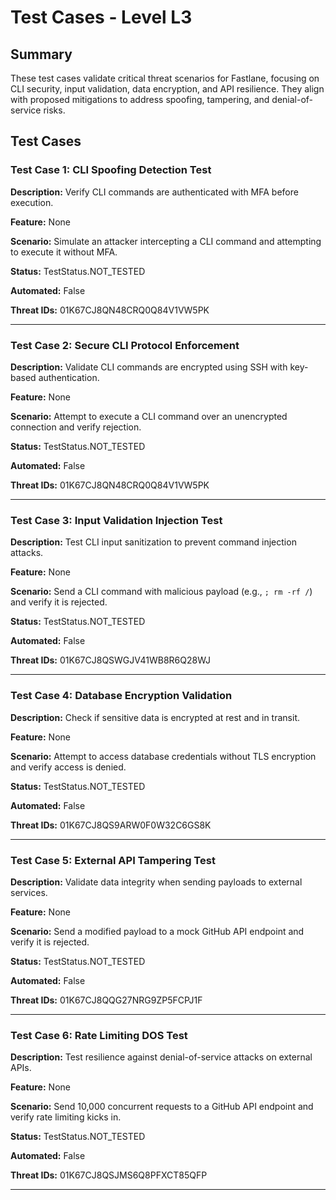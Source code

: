 # Test Cases - Level L3

## Summary

These test cases validate critical threat scenarios for Fastlane, focusing on CLI security, input validation, data encryption, and API resilience. They align with proposed mitigations to address spoofing, tampering, and denial-of-service risks.

## Test Cases

### Test Case 1: CLI Spoofing Detection Test

**Description:** Verify CLI commands are authenticated with MFA before execution.

**Feature:** None

**Scenario:** Simulate an attacker intercepting a CLI command and attempting to execute it without MFA.

**Status:** TestStatus.NOT_TESTED

**Automated:** False

**Threat IDs:** 01K67CJ8QN48CRQ0Q84V1VW5PK

---

### Test Case 2: Secure CLI Protocol Enforcement

**Description:** Validate CLI commands are encrypted using SSH with key-based authentication.

**Feature:** None

**Scenario:** Attempt to execute a CLI command over an unencrypted connection and verify rejection.

**Status:** TestStatus.NOT_TESTED

**Automated:** False

**Threat IDs:** 01K67CJ8QN48CRQ0Q84V1VW5PK

---

### Test Case 3: Input Validation Injection Test

**Description:** Test CLI input sanitization to prevent command injection attacks.

**Feature:** None

**Scenario:** Send a CLI command with malicious payload (e.g., `; rm -rf /`) and verify it is rejected.

**Status:** TestStatus.NOT_TESTED

**Automated:** False

**Threat IDs:** 01K67CJ8QSWGJV41WB8R6Q28WJ

---

### Test Case 4: Database Encryption Validation

**Description:** Check if sensitive data is encrypted at rest and in transit.

**Feature:** None

**Scenario:** Attempt to access database credentials without TLS encryption and verify access is denied.

**Status:** TestStatus.NOT_TESTED

**Automated:** False

**Threat IDs:** 01K67CJ8QS9ARW0F0W32C6GS8K

---

### Test Case 5: External API Tampering Test

**Description:** Validate data integrity when sending payloads to external services.

**Feature:** None

**Scenario:** Send a modified payload to a mock GitHub API endpoint and verify it is rejected.

**Status:** TestStatus.NOT_TESTED

**Automated:** False

**Threat IDs:** 01K67CJ8QQG27NRG9ZP5FCPJ1F

---

### Test Case 6: Rate Limiting DOS Test

**Description:** Test resilience against denial-of-service attacks on external APIs.

**Feature:** None

**Scenario:** Send 10,000 concurrent requests to a GitHub API endpoint and verify rate limiting kicks in.

**Status:** TestStatus.NOT_TESTED

**Automated:** False

**Threat IDs:** 01K67CJ8QSJMS6Q8PFXCT85QFP

---

